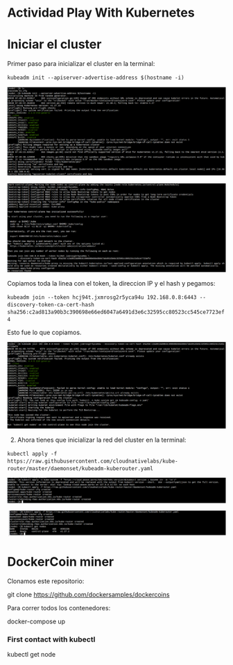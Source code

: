 # Actividad Play With Kubernetes

# Iniciar el cluster

Primer paso para inicializar el cluster en la terminal:

`kubeadm init --apiserver-advertise-address $(hostname -i)`

![](images/first_step.png)

![](images/first_step2.png)

Copiamos toda la linea con el token, la direccion IP y el hash y pegamos:

`kubeadm join --token hcj94t.jxmrosg2r5yca94u 192.168.0.8:6443 --discovery-token-ca-cert-hash sha256:c2ad813a90b3c390698e66ed6047a6491d3e6c32595cc80523cc545ce7723ef4`

Esto fue lo que copiamos.

![](images/adm_token.png)

2. Ahora tienes que inicializar la red del cluster en la terminal: 

`kubectl apply -f https://raw.githubusercontent.com/cloudnativelabs/kube-router/master/daemonset/kubeadm-kuberouter.yaml`

![](images/net_cluster.png)

![](images/net_cluster_sol.png)

# DockerCoin miner

Clonamos este repositorio:

git clone https://github.com/dockersamples/dockercoins

Para correr todos los contenedores:

docker-compose up


### First contact with kubectl

kubectl get node



